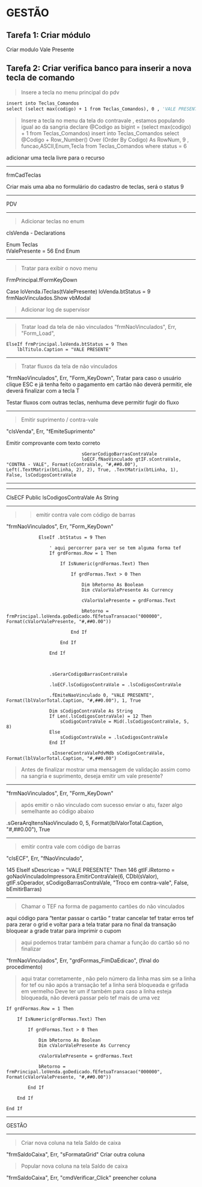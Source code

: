 
# GESTÃO

## Tarefa 1: Criar módulo

Criar modulo Vale Presente

## Tarefa 2: Criar verifica banco para inserir a nova tecla de comando

> Insere a tecla no menu principal do pdv

``` vb
insert into Teclas_Comandos 
select (select max(codigo) + 1 from Teclas_Comandos), 0 , 'VALE PRESENTE',90,56,''
```

> Insere a tecla no menu da tela do contravale , estamos populando igual ao da sangria 
declare @Codigo as bigint = (select max(codigo) + 1 from Teclas_Comandos)
insert into Teclas_Comandos 
select  @Codigo + Row_Number() Over (Order By Codigo) As RowNum, 9 , funcao,ASCII,Enum,Tecla from Teclas_Comandos where status = 6

adicionar uma tecla livre para o recurso

__________________________________________________________________________________
frmCadTeclas

Criar mais uma aba no formulário do cadastro de teclas, será o status 9
__________________________________________________________________________________




PDV
__________________________________________________________________________________


> Adicionar teclas no enum 

clsVenda - Declarations

Enum Teclas    
    tValePresente = 56
End Enum

__________________________________________________________________________________

> Tratar para exibir o novo menu

FrmPrincipal.fFormKeyDown

  Case loVenda.iTeclas(tValePresente)
      loVenda.btStatus = 9
      frmNaoVinculados.Show vbModal

> Adicionar log de supervisor 

__________________________________________________________________________________
> Tratar load da tela de não vinculados
"frmNaoVinculados", Err, "Form_Load",

    ElseIf frmPrincipal.loVenda.btStatus = 9 Then
        lblTitulo.Caption = "VALE PRESENTE"

__________________________________________________________________________________

> Tratar fluxos da tela de não vinculados

"frmNaoVinculados", Err, "Form_KeyDown",
Tratar para caso o usuário clique ESC e já tenha feito o pagamento em cartão
não deverá permitir, ele deverá finalizar com a tecla T

Testar fluxos com outras teclas, nenhuma deve permitir fugir do fluxo
__________________________________________________________________________________


> Emitir suprimento / contra-vale 


"clsVenda", Err, "fEmiteSuprimento"

Emitir comprovante com texto correto 

                                sGerarCodigoBarrasContraVale
                                loECF.fNaoVinculado gtIF.sContraVale, "CONTRA - VALE", Format(cContraVale, "#,##0.00"), Left(.TextMatrix(btLinha, 2), 2), True, .TextMatrix(btLinha, 1), False, lsCodigosContraVale

__________


____________
ClsECF
Public lsCodigosContraVale As String 
____________


>> emitir contra vale com código de barras 

"frmNaoVinculados", Err, "Form_KeyDown"

                ElseIf .btStatus = 9 Then

                    ' aqui percorrer para ver se tem alguma forma tef
                    If grdFormas.Row = 1 Then

                        If IsNumeric(grdFormas.Text) Then

                            If grdFormas.Text > 0 Then

                                Dim bRetorno As Boolean
                                Dim cValorValePresente As Currency

                                cValorValePresente = grdFormas.Text

                                bRetorno = frmPrincipal.loVenda.goDedicado.fEfetuaTransacao("000000", Format(cValorValePresente, "#,##0.00"))

                            End If

                        End If

                    End If



                    .sGerarCodigoBarrasContraVale

                    .loECF.lsCodigosContraVale = .lsCodigosContraVale

                    .fEmiteNaoVinculado 0, "VALE PRESENTE", Format(lblValorTotal.Caption, "#,##0.00"), 1, True

                    Dim sCodigoContraVale As String
                    If Len(.lsCodigosContraVale) = 12 Then
                        sCodigoContraVale = Mid(.lsCodigosContraVale, 5, 8)
                    Else
                        sCodigoContraVale = .lsCodigosContraVale
                    End If

                    .sInsereContraValePdvMdb sCodigoContraVale, Format(lblValorTotal.Caption, "#,##0.00")
 
 > Antes de finalizar mostrar uma mensagem de validação assim como na sangria e suprimento, deseja emitir um vale presente? 
 
__________________________________________________________________________________

"frmNaoVinculados", Err, "Form_KeyDown"

> após emitir o não vinculado com sucesso enviar o atu, fazer algo semelhante ao código abaixo

.sGeraArqItensNaoVinculado 0, 5, Format(lblValorTotal.Caption, "#,##0.00"), True

__________________________________________________________________________________

> emitir contra vale com código de barras 

"clsECF", Err, "fNaoVinculado",

145     ElseIf sDescricao = "VALE PRESENTE" Then
146         gtIF.iRetorno = goNaoVinculadoImpressora.EmitirContraVale(6, CDbl(sValor), gtIF.sOperador, sCodigoBarrasContraVale, "Troco em contra-vale", False, bEmitirBarras)






__________________________________________________________________________________

> Chamar o TEF na forma de pagamento cartões do não vinculados  

aqui código para “tentar passar o cartão “
tratar cancelar tef 
tratar erros tef para zerar o grid e voltar para a tela 
tratar para no final da transação bloquear a grade 
tratar para imprimir o cupom
> aqui podemos tratar também para chamar a função do cartão só no finalizar 

"frmNaoVinculados", Err, "grdFormas_FimDaEdicao", (final do procedimento)

> aqui tratar corretamente , não pelo número da linha mas sim se a linha for tef ou não 
> após a transação tef a linha será bloqueada e grifada em vermelho
> Deve ter um if também para caso a linha esteja bloqueada, não deverá passar pelo tef mais de uma vez 


    If grdFormas.Row = 1 Then

        If IsNumeric(grdFormas.Text) Then

            If grdFormas.Text > 0 Then
            
                Dim bRetorno As Boolean
                Dim cValorValePresente As Currency

                cValorValePresente = grdFormas.Text

                bRetorno = frmPrincipal.loVenda.goDedicado.fEfetuaTransacao("000000", Format(cValorValePresente, "#,##0.00"))
                
            End If
            
        End If

    End If




__________________________________________________________________________________


GESTÃO
__________________________________________________________________________________


> Criar nova coluna na tela Saldo de caixa 

"frmSaldoCaixa", Err, "sFormataGrid"
Criar outra coluna 

> Popular nova coluna na tela Saldo de caixa 

"frmSaldoCaixa", Err, "cmdVerificar_Click"
preencher coluna 















